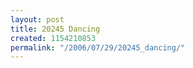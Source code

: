 ```yaml
---
layout: post
title: 20245 Dancing
created: 1154210853
permalink: "/2006/07/29/20245_dancing/"
---
```


